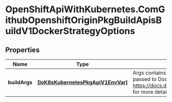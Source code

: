 # OpenShiftApiWithKubernetes.ComGithubOpenshiftOriginPkgBuildApisBuildV1DockerStrategyOptions

## Properties
Name | Type | Description | Notes
------------ | ------------- | ------------- | -------------
**buildArgs** | [**[IoK8sKubernetesPkgApiV1EnvVar]**](IoK8sKubernetesPkgApiV1EnvVar.md) | Args contains any build arguments that are to be passed to Docker.  See https://docs.docker.com/engine/reference/builder/#/arg for more details | [optional] 


